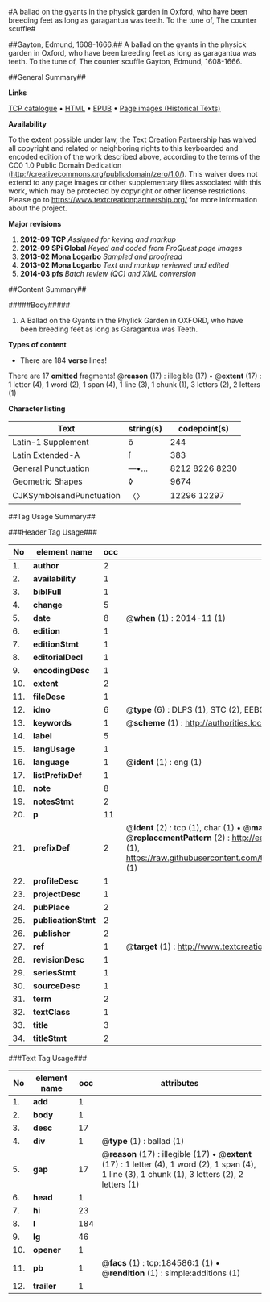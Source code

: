 #A ballad on the gyants in the physick garden in Oxford, who have been breeding feet as long as garagantua was teeth.  To the tune of, The counter scuffle#

##Gayton, Edmund, 1608-1666.##
A ballad on the gyants in the physick garden in Oxford, who have been breeding feet as long as garagantua was teeth.  To the tune of, The counter scuffle
Gayton, Edmund, 1608-1666.

##General Summary##

**Links**

[TCP catalogue](http://www.ota.ox.ac.uk/tcp/)  • 
[HTML](http://tei.it.ox.ac.uk/tcp/Texts-HTML/free/B09/B09179.html)  • 
[EPUB](http://tei.it.ox.ac.uk/tcp/Texts-EPUB/free/B09/B09179.epub) • 
[Page images (Historical Texts)](https://historicaltexts.jisc.ac.uk/eebo-64551286e)

**Availability**

To the extent possible under law, the Text Creation Partnership has waived all copyright and related or neighboring rights to this keyboarded and encoded edition of the work described above, according to the terms of the CC0 1.0 Public Domain Dedication (http://creativecommons.org/publicdomain/zero/1.0/). This waiver does not extend to any page images or other supplementary files associated with this work, which may be protected by copyright or other license restrictions. Please go to https://www.textcreationpartnership.org/ for more information about the project.

**Major revisions**

1. __2012-09__ __TCP__ *Assigned for keying and markup*
1. __2012-09__ __SPi Global__ *Keyed and coded from ProQuest page images*
1. __2013-02__ __Mona Logarbo__ *Sampled and proofread*
1. __2013-02__ __Mona Logarbo__ *Text and markup reviewed and edited*
1. __2014-03__ __pfs__ *Batch review (QC) and XML conversion*

##Content Summary##

#####Body#####

1. A Ballad on the Gyants in the Phyſick Garden in OXFORD, who have been breeding feet as long as Garagantua was Teeth.

**Types of content**

  * There are 184 **verse** lines!

There are 17 **omitted** fragments! 
 @__reason__ (17) : illegible (17)  •  @__extent__ (17) : 1 letter (4), 1 word (2), 1 span (4), 1 line (3), 1 chunk (1), 3 letters (2), 2 letters (1)

**Character listing**


|Text|string(s)|codepoint(s)|
|---|---|---|
|Latin-1 Supplement|ô|244|
|Latin Extended-A|ſ|383|
|General Punctuation|—•…|8212 8226 8230|
|Geometric Shapes|◊|9674|
|CJKSymbolsandPunctuation|〈〉|12296 12297|

##Tag Usage Summary##

###Header Tag Usage###

|No|element name|occ|attributes|
|---|---|---|---|
|1.|__author__|2||
|2.|__availability__|1||
|3.|__biblFull__|1||
|4.|__change__|5||
|5.|__date__|8| @__when__ (1) : 2014-11 (1)|
|6.|__edition__|1||
|7.|__editionStmt__|1||
|8.|__editorialDecl__|1||
|9.|__encodingDesc__|1||
|10.|__extent__|2||
|11.|__fileDesc__|1||
|12.|__idno__|6| @__type__ (6) : DLPS (1), STC (2), EEBO-CITATION (1), OCLC (1), VID (1)|
|13.|__keywords__|1| @__scheme__ (1) : http://authorities.loc.gov/ (1)|
|14.|__label__|5||
|15.|__langUsage__|1||
|16.|__language__|1| @__ident__ (1) : eng (1)|
|17.|__listPrefixDef__|1||
|18.|__note__|8||
|19.|__notesStmt__|2||
|20.|__p__|11||
|21.|__prefixDef__|2| @__ident__ (2) : tcp (1), char (1)  •  @__matchPattern__ (2) : ([0-9\-]+):([0-9IVX]+) (1), (.+) (1)  •  @__replacementPattern__ (2) : http://eebo.chadwyck.com/downloadtiff?vid=$1&page=$2 (1), https://raw.githubusercontent.com/textcreationpartnership/Texts/master/tcpchars.xml#$1 (1)|
|22.|__profileDesc__|1||
|23.|__projectDesc__|1||
|24.|__pubPlace__|2||
|25.|__publicationStmt__|2||
|26.|__publisher__|2||
|27.|__ref__|1| @__target__ (1) : http://www.textcreationpartnership.org/docs/. (1)|
|28.|__revisionDesc__|1||
|29.|__seriesStmt__|1||
|30.|__sourceDesc__|1||
|31.|__term__|2||
|32.|__textClass__|1||
|33.|__title__|3||
|34.|__titleStmt__|2||


###Text Tag Usage###

|No|element name|occ|attributes|
|---|---|---|---|
|1.|__add__|1||
|2.|__body__|1||
|3.|__desc__|17||
|4.|__div__|1| @__type__ (1) : ballad (1)|
|5.|__gap__|17| @__reason__ (17) : illegible (17)  •  @__extent__ (17) : 1 letter (4), 1 word (2), 1 span (4), 1 line (3), 1 chunk (1), 3 letters (2), 2 letters (1)|
|6.|__head__|1||
|7.|__hi__|23||
|8.|__l__|184||
|9.|__lg__|46||
|10.|__opener__|1||
|11.|__pb__|1| @__facs__ (1) : tcp:184586:1 (1)  •  @__rendition__ (1) : simple:additions (1)|
|12.|__trailer__|1||
